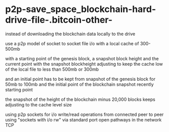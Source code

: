# p2p-save_space_blockchain-hard-drive-file-.bitcoin-other-

instead of downloading the blockchain data locally to the drive

use a p2p model of socket to socket file i/o with a local cache of 300-500mb

with a starting point of the genesis block, a snapshot block height and the current point with the snapshot blockheight adjusting to keep the cache low of the local file to less than 500mb or 300mb

and an initial point has to be kept from snapshot of the genesis block for 50mb to 100mb and the initial point of the blockchain snapshot recently starting point

the snapshot of the height of the blockchain minus 20,000 blocks keeps adjusting to the cache level size

using p2p sockets for i/o write/read operations from connected peer to peer using "sockets with i/o rw" via standard port open pathways in the network TCP
